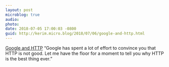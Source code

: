 ```yaml
---
layout: post
microblog: true
audio: 
photo: 
date: 2018-07-05 17:00:03 -0800
guid: http://kerim.micro.blog/2018/07/06/google-and-http.html
---
```

[Google and HTTP](http://this.how/googleAndHttp/) “Google has spent a lot of effort to convince you that HTTP is not good. Let me have the floor for a moment to tell you why HTTP is the best thing ever.” 
